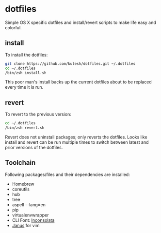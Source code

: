 # dotfiles
Simple OS X specific dotfiles and install/revert scripts to make life easy and colorful.
## install
To install the dotfiles:
```sh
git clone https://github.com/kulesh/dotfiles.git ~/.dotfiles
cd ~/.dotfiles
/bin/zsh install.sh
```
This poor man's install backs up the current dotfiles about to be
replaced every time it is run.

## revert
To revert to the previous version:
```sh
cd ~/.dotfiles
/bin/zsh revert.sh
```
Revert does not uninstall packages; only reverts the dotfiles. Looks
like install and revert can be run multiple times to switch between
latest and prior versions of the dotfiles.

## Toolchain
Following packages/files and their dependencies are installed:
* Homebrew
 * coreutils
 * hub
 * tree
 * aspell --lang=en
* pip
 * virtualenvwrapper
* CLI Font: [Inconsolata](http://www.levien.com/type/myfonts/inconsolata.html)
* [Janus](https://github.com/carlhuda/janus/) for vim

